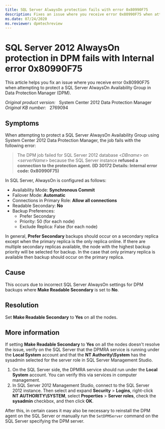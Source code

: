 ```yaml
---
title: SQL Server AlwaysOn protection fails with error 0x80990F75
description: Fixes an issue where you receive error 0x80990F75 when attempting to protect a SQL Server AlwaysOn Availability Group in Data Protection Manager.
ms.date: 07/24/2020
ms.reviewer: dpmtechreview
---
```

# SQL Server 2012 AlwaysOn protection in DPM fails with Internal error 0x80990F75

This article helps you fix an issue where you receive error 0x80990F75 when attempting to protect a SQL Server AlwaysOn Availability Group in Data Protection Manager (DPM).

_Original product version:_ &nbsp; System Center 2012 Data Protection Manager  
_Original KB number:_ &nbsp; 2769094

## Symptoms

When attempting to protect a SQL Server AlwaysOn Availability Group using System Center 2012 Data Protection Manager, the job fails with the following error:

> The DPM job failed for SQL Server 2012 database \<*DBname*> on \<*serverName*> because the SQL Server instance **refused a connection to the protection agent. (ID 30172 Details: Internal error code: 0x80990F75)**

In SQL Server, AlwaysOn is configured as follows:

- Availability Mode: **Synchronous Commit**
- Failover Mode: **Automatic**
- Connections in Primary Role: **Allow all connections**
- Readable Secondary: **No**
- Backup Preferences:
  - Prefer Secondary
  - Priority: 50 (for each node)
  - Exclude Replica: False (for each node)

In general, **Prefer Secondary** backups should occur on a secondary replica except when the primary replica is the only replica online. If there are multiple secondary replicas available, the node with the highest backup priority will be selected for backup. In the case that only primary replica is available then backup should occur on the primary replica.

## Cause

This occurs due to incorrect SQL Server AlwaysOn settings for DPM backups where **Make Readable Secondary** is set to **No**.

## Resolution

Set **Make Readable Secondary** to **Yes** on all the nodes.

## More information

If setting **Make Readable Secondary** to **Yes** on all the nodes doesn't resolve the issue, verify on the SQL Server that the DPMRA service is running under the **Local System** account and that the **NT Authority\System** has the sysadmin selected for the server role in SQL Server Management Studio.

1. On the SQL Server side, the DPMRA service should run under the **Local System** account. You can verify this via services in computer management.
2. In SQL Server 2012 Management Studio, connect to the SQL Server 2012 instance. Then select and expand **Security** > **Logins**, right-click **NT AUTHORITY\SYSTEM**, select **Properties** > **Server roles**, check the **sysadmin** checkbox, and then click **OK**.

After this, in certain cases it may also be necessary to reinstall the DPM agent on the SQL Server or manually run the `SetDPMServer` command on the SQL Server specifying the DPM server.
